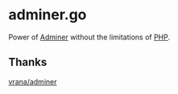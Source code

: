 # adminer.go

Power of [Adminer](https://www.adminer.org/) without the limitations of [PHP](https://www.php.net/).

## Thanks

[vrana/adminer](https://github.com/vrana/adminer/)
